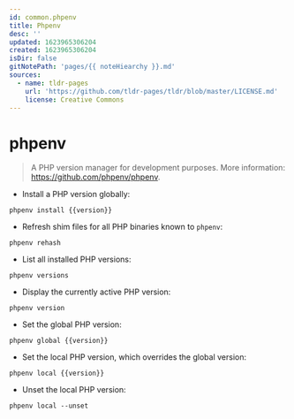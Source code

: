 ```yaml
---
id: common.phpenv
title: Phpenv
desc: ''
updated: 1623965306204
created: 1623965306204
isDir: false
gitNotePath: 'pages/{{ noteHiearchy }}.md'
sources:
  - name: tldr-pages
    url: 'https://github.com/tldr-pages/tldr/blob/master/LICENSE.md'
    license: Creative Commons
---
```

# phpenv

> A PHP version manager for development purposes.
> More information: <https://github.com/phpenv/phpenv>.

- Install a PHP version globally:

`phpenv install {{version}}`

- Refresh shim files for all PHP binaries known to `phpenv`:

`phpenv rehash`

- List all installed PHP versions:

`phpenv versions`

- Display the currently active PHP version:

`phpenv version`

- Set the global PHP version:

`phpenv global {{version}}`

- Set the local PHP version, which overrides the global version:

`phpenv local {{version}}`

- Unset the local PHP version:

`phpenv local --unset`

